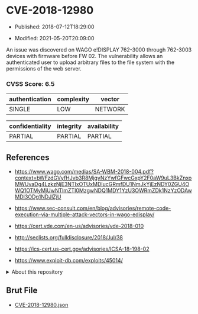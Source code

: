 # CVE-2018-12980

- Published: 2018-07-12T18:29:00

- Modified: 2021-05-20T20:09:00

An issue was discovered on WAGO e!DISPLAY 762-3000 through 762-3003 devices with firmware before FW 02. The vulnerability allows an authenticated user to upload arbitrary files to the file system with the permissions of the web server.

### CVSS Score: **6.5**

| authentication | complexity | vector |
| --- | --- | --- |
| SINGLE | LOW | NETWORK |

| confidentiality | integrity | availability |
| --- | --- | --- |
| PARTIAL | PARTIAL | PARTIAL |

## References

* https://www.wago.com/medias/SA-WBM-2018-004.pdf?context=bWFzdGVyfHJvb3R8MjgyNzYwfGFwcGxpY2F0aW9uL3BkZnxoMWUvaDg4LzkzNjE3NTIxOTUxMDIucGRmfDU1NmJkYjEzNDY0ZGU4OWQ1OTMyMjUwNTlmZTI0MzgwNDQ1MDY1YzU3OWRmZDk1NzYzODAwMDI3ODg1NDJlZjU

* https://www.sec-consult.com/en/blog/advisories/remote-code-execution-via-multiple-attack-vectors-in-wago-edisplay/

* https://cert.vde.com/en-us/advisories/vde-2018-010

* http://seclists.org/fulldisclosure/2018/Jul/38

* https://ics-cert.us-cert.gov/advisories/ICSA-18-198-02

* https://www.exploit-db.com/exploits/45014/

<details>
<summary>About this repository</summary> 

  This repository is part of the project [Live Hack CVE](https://github.com/Live-Hack-CVE). Main website can be found [www.live-hack.org](https://www.live-hack.org) 
  
  Made by [Sn0wAlice](https://github.com/Sn0wAlice) for the people that care about security and need to have a feed of the latest CVEs. Hope you enjoy it, don't forget to star the repo and follow me on [Twitter](https://twitter.com/Sn0wAlice) and [Github](https://github.com/Sn0wAlice). And that is my [personnal website](https://www.alice-snow.me/)

  - [Home Page](https://github.com/Live-Hack-CVE)
  - [Framework](https://github.com/Live-Hack-CVE/cve-framework)
  - [CVE database](https://github.com/Live-Hack-CVE/full_database)
  - [Changelog](https://github.com/Live-Hack-CVE/Changelog)
</details>

## Brut File

* [CVE-2018-12980.json](https://raw.githubusercontent.com/Live-Hack-CVE/full_database/main/cves/2018/CVE-2018-12980.json)


